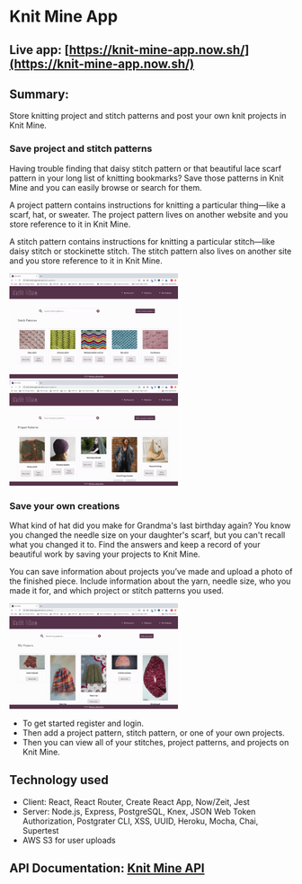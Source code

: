 
# Knit Mine App

## Live app: [https://knit-mine-app.now.sh/](https://knit-mine-app.now.sh/)

## Summary: 
Store knitting project and stitch patterns and post your own knit projects in Knit Mine. 

### Save project and stitch patterns
Having trouble finding that daisy stitch pattern or that beautiful lace scarf pattern in your long list of knitting bookmarks? Save those patterns in Knit Mine and you can easily browse or search for them.

A project pattern contains instructions for knitting a particular thing—like a scarf, hat, or sweater. The project pattern lives on another website and you store reference to it in Knit Mine.

A stitch pattern contains instructions for knitting a particular stitch—like daisy stitch or stockinette stitch. The stitch pattern also lives on another site and you store reference to it in Knit Mine.

<p>
  <img src="https://github.com/pulchrit/knit-mine-app/blob/master/readmeImages/stitchPatterns.png" alt="Stitch Patterns page" width="300" />
  <img src="https://github.com/pulchrit/knit-mine-app/blob/master/readmeImages/projectPatterns.png" alt="Project Patterns page" width="300" />
</p>
  
### Save your own creations
What kind of hat did you make for Grandma's last birthday again? You know you changed the needle size on your daughter's scarf, but you can't recall what you changed it to. Find the answers and keep a record of your beautiful work by saving your projects to Knit Mine.

You can save information about projects you’ve made and upload a photo of the finished piece. Include information about the yarn, needle size, who you made it for, and which project or stitch patterns you used.

<img src="https://github.com/pulchrit/knit-mine-app/blob/master/readmeImages/myProjects.png" alt="My Projects page" width="300" />

- To get started register and login.
- Then add a project pattern, stitch pattern, or one of your own projects.
- Then you can view all of your stitches, project patterns, and projects on Knit Mine.

## Technology used
- Client: React, React Router, Create React App, Now/Zeit, Jest
- Server: Node.js, Express, PostgreSQL, Knex, JSON Web Token Authorization, Postgrater CLI, XSS, UUID, Heroku, Mocha, Chai, Supertest
- AWS S3 for user uploads

## API Documentation: [Knit Mine API](https://github.com/pulchrit/knit-mine-api/blob/master/README.md)



